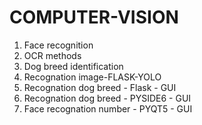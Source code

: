 # COMPUTER-VISION
1) Face recognition
2) OCR methods
3) Dog breed identification
4) Recognation image-FLASK-YOLO
5) Recognation dog breed - Flask - GUI
6) Recognation dog breed - PYSIDE6 - GUI
7) Face recognation number - PYQT5 - GUI
